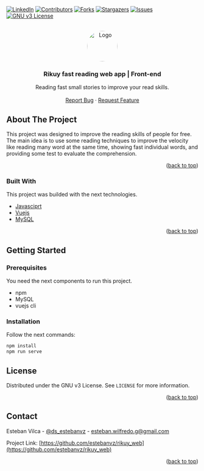 <div id="top"></div>

[![LinkedIn][linkedin-shield]][linkedin-url]
[![Contributors][contributors-shield]][contributors-url]
[![Forks][forks-shield]][forks-url]
[![Stargazers][stars-shield]][stars-url]
[![Issues][issues-shield]][issues-url]
[![GNU v3 License][license-shield]][license-url]



<!-- PROJECT LOGO -->
<br />
<div align="center">
  <a href="https://github.com/estebanvz/rikuy_web/">
    <img src="https://avatars.githubusercontent.com/u/65377832?s=400&u=12c57a2350bcd69068ced71f630ca0d5559e6621&v=4)}" alt="Logo" width="80" height="80" style="border-radius:100%">
  </a>

  <h3 align="center"> Rikuy fast reading web app | Front-end
</h3>

  <p align="center">
    Reading fast small stories to improve your read skills.
    <br />
    <!-- <a href="https://github.com/estebanvz/rikuy_web"><strong>Explore the docs »</strong></a>
    <br /> -->
    <br />
    <!-- <a href="https://github.com/estebanvz/rikuy_web/" disabled>View Demo </a>
    · -->
    <a href="https://github.com/estebanvz/rikuy_web/issues">Report Bug</a>
    ·
    <a href="https://github.com/estebanvz/rikuy_web/issues">Request Feature</a>
  </p>
</div>



<!-- TABLE OF CONTENTS
<details>
  <summary>Table of Contents</summary>
  <ol>
    <li>
      <a href="#about-the-project">About The Project</a>
      <ul>
        <li><a href="#built-with">Built With</a></li>
      </ul>
    </li>
    <li>
      <a href="#getting-started">Getting Started</a>
      <ul>
        <li><a href="#prerequisites">Prerequisites</a></li>
        <li><a href="#installation">Installation</a></li>
      </ul>
    </li>
    <li><a href="#usage">Usage</a></li>
    <li><a href="#roadmap">Roadmap</a></li>
    <li><a href="#contributing">Contributing</a></li>
    <li><a href="#license">License</a></li>
    <li><a href="#contact">Contact</a></li>
    <li><a href="#acknowledgments">Acknowledgments</a></li>
  </ol>
</details> -->



<!-- ABOUT THE PROJECT -->
## About The Project

This project was designed to improve the reading skills of people for free.
The main idea is to use some reading techniques to improve the velocity like reading many word at the same time, showing fast individual words, and providing some test to evaluate the comprehension.

<p align="right">(<a href="#top">back to top</a>)</p>



### Built With

This project was builded with the next technologies.

* [Javasciprt](https://javascript.com/)
* [Vuejs](https://vuejs.org/)
* [MySQL](https://mysql.com/)

<p align="right">(<a href="#top">back to top</a>)</p>



<!-- GETTING STARTED -->
## Getting Started


### Prerequisites

You need the next components to run this project.
* npm
* MySQL
* vuejs cli 
### Installation

Follow the next commands:

```sh
npm install
npm run serve
```



<!-- USAGE EXAMPLES
## Usage

Use this space to show useful examples of how a project can be used. Additional screenshots, code examples and demos work well in this space. You may also link to more resources.

_For more examples, please refer to the [Documentation](https://example.com)_

<p align="right">(<a href="#top">back to top</a>)</p>



<!-- ROADMAP -->
<!-- ## Roadmap

- [x] Add Changelog
- [x] Add back to top links
- [ ] Add Additional Templates w/ Examples
- [ ] Add "components" document to easily copy & paste sections of the readme
- [ ] Multi-language Support
    - [ ] Chinese
    - [ ] Spanish

See the [open issues](https://github.com/estebanvz/rikuy_web/issues) for a full list of proposed features (and known issues).

<p align="right">(<a href="#top">back to top</a>)</p> -->

<!-- LICENSE -->
## License

Distributed under the GNU v3 License. See `LICENSE` for more information.

<p align="right">(<a href="#top">back to top</a>)</p>



<!-- CONTACT -->
## Contact

Esteban Vilca - [@ds_estebanvz](https://twitter.com/ds_estebanvz) - [esteban.wilfredo.g@gmail.com](mailto:esteban.wilfredo.g@gmail.com)

Project Link: [https://github.com/estebanvz/rikuy_web](https://github.com/estebanvz/rikuy_web)

<p align="right">(<a href="#top">back to top</a>)</p>



<!-- MARKDOWN LINKS & IMAGES -->
<!-- https://www.markdownguide.org/basic-syntax/#reference-style-links -->
[contributors-shield]: https://img.shields.io/github/contributors/estebanvz/rikuy_web.svg
[contributors-url]: https://github.com/estebanvz/rikuy_web/graphs/contributors
[forks-shield]: https://img.shields.io/github/forks/estebanvz/rikuy_web.svg
[forks-url]: https://github.com/estebanvz/rikuy_web/network/members
[stars-shield]: https://img.shields.io/github/stars/estebanvz/rikuy_web.svg
[stars-url]: https://github.com/estebanvz/rikuy_web/stargazers
[issues-shield]: https://img.shields.io/github/issues/estebanvz/rikuy_web.svg
[issues-url]: https://github.com/estebanvz/rikuy_web/issues
[license-shield]: https://img.shields.io/github/license/estebanvz/rikuy_web.svg
[license-url]: https://github.com/estebanvz/rikuy_web/blob/main/LICENSE
[linkedin-shield]: https://img.shields.io/badge/-LinkedIn-black.svg?=linkedin&colorB=888
[linkedin-url]: https://linkedin.com/in/estebanvz
[product-screenshot]: images/screenshot.png